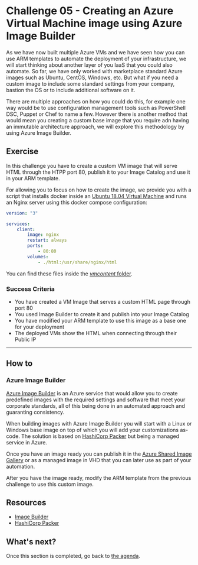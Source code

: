 # Challenge 05 - Creating an Azure Virtual Machine image using Azure Image Builder

As we have now built multiple Azure VMs and we have seen how you can use ARM templates to automate the deployment of your infrastructure, we will start thinking about another layer of you IaaS that you could also automate. So far, we have only worked with marketplace standard Azure images such as Ubuntu, CentOS, Windows, etc. But what if you need a custom image to include some standard settings from your company, bastion the OS or to include additional software on it.

There are multiple approaches on how you could do this, for example one way would be to use configuration management tools such as PowerShell DSC, Puppet or Chef to name a few. However there is another method that would mean you creating a custom base image that you require adn having an immutable architecture approach, we will explore this methodology by using Azure Image Builder.

## Exercise 

In this challenge you have to create a custom VM image that will serve HTML through the HTPP port 80, publish it to your Image Catalog and use it in your ARM template.

For allowing you to focus on how to create the image, we provide you with a script that installs docker inside an [Ubuntu 18.04 Virtual Machine][ubuntu-18] and runs an Nginx server using this docker compose configuration:

```yaml
version: "3"

services:
    client:
        image: nginx
        restart: always
        ports:
            - 80:80
        volumes:
            - ./html:/usr/share/nginx/html
```
You can find these files inside the [*vmcontent* folder](./vmcontent).

### Success Criteria

- You have created a VM Image that serves a custom HTML page through port 80
- You used Image Builder to create it and publish into your Image Catalog
- You have modified your ARM template to use this image as a base one for your deployment
- The deployed VMs show the HTML when connecting through their Public IP

---

## How to

### Azure Image Builder

[Azure Image Builder](https://docs.microsoft.com/azure/virtual-machines/image-builder-overview) is an Azure service that would allow you to create predefined images with the required settings and software that meet your corporate standards, all of this being done in an automated approach and guaranting consistency.

When building images with Azure Image Builder you will start with a Linux or Windows base image on top of which you will add your customizations as-code. The solution is based on [HashiCorp Packer](https://www.packer.io/) but being a managed service in Azure.

Once you have an image ready you can publish it in the [Azure Shared Image Gallery][shared-image-gallery] or as a managed image in VHD that you can later use as part of your automation.

After you have the image ready, modify the ARM template from the previous challenge to use this custom image.

## Resources

- [Image Builder](https://docs.microsoft.com/azure/virtual-machines/image-builder-overview)
- [HashiCorp Packer](https://www.packer.io/)


## What's next?

Once this section is completed, go back to [the agenda](../../README.md).


[ubuntu-18]: https://azuremarketplace.microsoft.com/marketplace/apps/canonical.0001-com-ubuntu-server-bionic?tab=Overview "Ubuntu Server 18.04 LTS by Canonical"
[shared-image-gallery]: https://docs.microsoft.com/azure/virtual-machines/shared-image-galleries "Shared Image Galleries overview"
[capture-image]: https://docs.microsoft.com/azure/virtual-machines/linux/capture-image